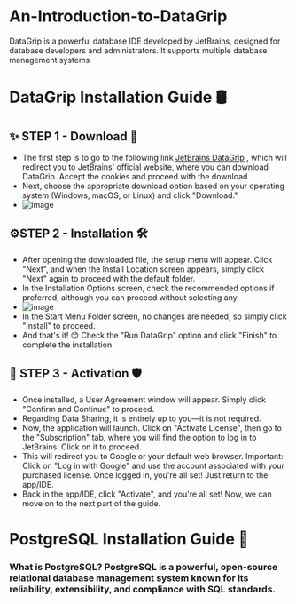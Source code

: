 # An-Introduction-to-DataGrip
DataGrip is a powerful database IDE developed by JetBrains, designed for database developers and administrators. It supports multiple database management systems

# DataGrip Installation Guide 🛢️
## ✨ STEP 1 - Download 💾
- The first step is to go to the following link [JetBrains DataGrip](https://www.jetbrains.com/datagrip/) , which will redirect you to JetBrains' official website, where you can download DataGrip. Accept the cookies and proceed with the download
- Next, choose the appropriate download option based on your operating system (Windows, macOS, or Linux) and click "Download."
- ![image](https://github.com/user-attachments/assets/8ccdd232-e62e-48c6-ad6c-1291656ae0d2)

## ⚙️STEP 2 - Installation 🛠️ 
- After opening the downloaded file, the setup menu will appear. Click "Next", and when the Install Location screen appears, simply click "Next" again to proceed with the default folder.
- In the Installation Options screen, check the recommended options if preferred, although you can proceed without selecting any.
- ![image](https://github.com/user-attachments/assets/7d43d689-0acb-457b-89cf-a7afb8e0d1b1)
- In the Start Menu Folder screen, no changes are needed, so simply click "Install" to proceed.
- And that's it! 😊 Check the "Run DataGrip" option and click "Finish" to complete the installation.

## 🔐 STEP 3 - Activation 🛡️
- Once installed, a User Agreement window will appear. Simply click "Confirm and Continue" to proceed.
- Regarding Data Sharing, it is entirely up to you—it is not required.
- Now, the application will launch. Click on "Activate License", then go to the "Subscription" tab, where you will find the option to log in to JetBrains. Click on it to proceed.
- This will redirect you to Google or your default web browser. Important: Click on "Log in with Google" and use the account associated with your purchased license. Once logged in, you're all set! Just return to the app/IDE.
- Back in the app/IDE, click "Activate", and you're all set! Now, we can move on to the next part of the guide.

# PostgreSQL Installation Guide  🐘
### **What is PostgreSQL?**  PostgreSQL is a powerful, open-source relational database management system known for its reliability, extensibility, and compliance with SQL standards.




